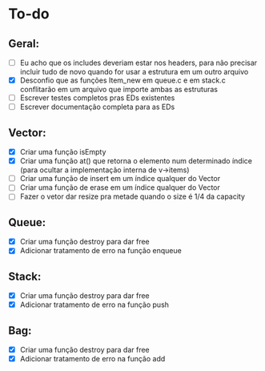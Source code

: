 # To-do

## Geral:
- [ ] Eu acho que os includes deveriam estar nos headers, para não precisar incluir tudo de novo quando for usar a estrutura em um outro arquivo  
- [x] Desconfio que as funções Item_new em queue.c e em stack.c conflitarão em um arquivo que importe ambas as estruturas
- [ ] Escrever testes completos pras EDs existentes
- [ ] Escrever documentação completa para as EDs

## Vector:
- [x] Criar uma função isEmpty
- [x] Criar uma função at() que retorna o elemento num determinado índice (para ocultar a implementação interna de v->items)
- [ ] Criar uma função de insert em um índice qualquer do Vector
- [ ] Criar uma função de erase em um índice qualquer do Vector
- [ ] Fazer o vetor dar resize pra metade quando o size é 1/4 da capacity

## Queue:
- [x] Criar uma função destroy para dar free
- [x] Adicionar tratamento de erro na função enqueue

## Stack:
- [x] Criar uma função destroy para dar free
- [x] Adicionar tratamento de erro na função push

## Bag:
- [x] Criar uma função destroy para dar free
- [x] Adicionar tratamento de erro na função add
